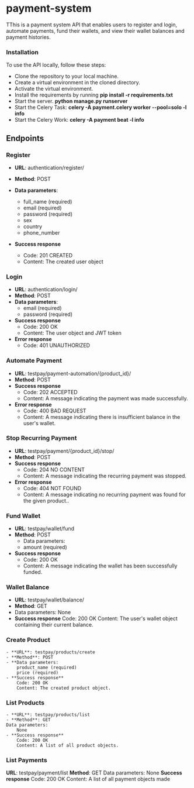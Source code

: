 # payment-system

TThis is a payment system API that enables users to register and login, automate payments, fund their wallets, and view their wallet balances and payment histories.

### Installation

To use the API locally, follow these steps:

- Clone the repository to your local machine.
- Create a virtual environment in the cloned directory.
- Activate the virtual environment.
- Install the requirements by running **pip install -r requirements.txt**
- Start the server. **python manage.py runserver**
- Start the Celery Task: **celery -A payment.celery worker --pool=solo -l info**
- Start the Celery Work: **celery -A payment beat -l info**

## Endpoints

### Register

- **URL**: authentication/register/
- **Method**: POST

- **Data parameters**:
  - full_name (required)
  - email (required)
  - password (required)
  - sex
  - country
  - phone_number
- **Success response**
  - Code: 201 CREATED
  - Content: The created user object

### Login

- **URL**: authentication/login/
- **Method**: POST
- **Data parameters**:
  - email (required)
  - password (required)
- **Success response**
  - Code: 200 OK
  - Content: The user object and JWT token
- **Error response**
  - Code: 401 UNAUTHORIZED

### Automate Payment

- **URL**: testpay/payment-automation/{product_id}/
- **Method**: POST
- **Success response**
  - Code: 202 ACCEPTED
  - Content: A message indicating the payment was made successfully.
- **Error response**
  - Code: 400 BAD REQUEST
  - Content: A message indicating there is insufficient balance in the user's wallet.

### Stop Recurring Payment

- **URL**: testpay/payment/{product_id}/stop/
- **Method**: POST
- **Success response**
  - Code: 204 NO CONTENT
  - Content: A message indicating the recurring payment was stopped.
- **Error response**
  - Code: 404 NOT FOUND
  - Content: A message indicating no recurring payment was found for the given product..

### Fund Wallet

- **URL**: testpay/wallet/fund
- **Method**: POST
  - Data parameters:
  - amount (required)
- **Success response**
  - Code: 200 OK
  - Content: A message indicating the wallet has been successfully funded.

### Wallet Balance

- **URL**: testpay/wallet/balance/
- **Method**: GET
- Data parameters:
    None
- **Success response**
    Code: 200 OK
    Content: The user's wallet object containing their current balance.

### Create Product

    - **URL**: testpay/products/create
    - **Method**: POST
    - **Data parameters:
        product_name (required)
        price (required)
    - **Success response**
        Code: 200 OK
        Content: The created product object.

### List Products

    - **URL**: testpay/products/list
    - **Method**: GET
    Data parameters:
        None
    - **Success response**
        Code: 200 OK
        Content: A list of all product objects.

### List Payments

  **URL**: testpay/payment/list
  **Method**: GET
    Data parameters:
        None
  **Success response**
        Code: 200 OK
        Content: A list of all payment objects made

